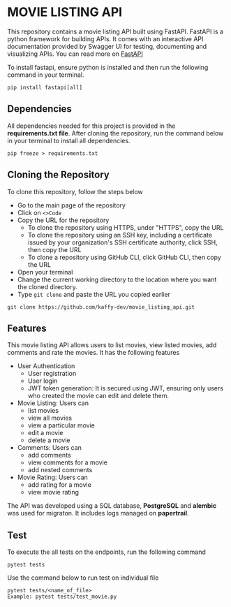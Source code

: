 # MOVIE LISTING API
This repository contains a movie listing API built using FastAPI. FastAPI is a python framework for building APIs. It comes with an interactive API documentation provided by Swagger UI for testing, documenting and visualizing APIs. You can read more on [FastAPI](https://fastapi.tiangolo.com/)

To install fastapi, ensure python is installed and then run the following command in your terminal.

```
pip install fastapi[all]
```
## Dependencies
All dependencies needed for this project is provided in the __requirements.txt file__. After cloning the repository, run the command below in your terminal to install all dependencies.

```
pip freeze > requirements.txt
```
## Cloning the Repository
To clone this repository, follow the steps below
- Go to the main page of the repository
- Click on `<>Code`
- Copy the URL for the repository
  - To clone the repository using HTTPS, under "HTTPS", 
  copy the URL
  - To clone the repository using an SSH key, including a 
   certificate issued by your organization's SSH 
   certificate authority, click SSH, then copy the URL
  - To clone a repository using GitHub CLI, click GitHub 
    CLI, then copy the URL
- Open your terminal
- Change the current working directory to the location 
  where you want the cloned directory.
- Type `git clone` and paste the URL you copied earlier
```
git clone https://github.com/kaffy-dev/movie_listing_api.git
```
## Features
This movie listing API allows users to list movies, view listed movies, add comments and rate the movies. It has the following features
- User Authentication
  - User registration
  - User login
  - JWT token generation: It is secured using JWT, ensuring 
    only users who created the movie can edit and delete 
    them.
- Movie Listing: Users can
  - list movies
  - view all movies
  - view a particular movie
  - edit a movie
  - delete a movie
- Comments: Users can
  - add comments
  - view comments for a movie
  - add nested comments
- Movie Rating: Users can
  - add rating for a movie
  - view movie rating

The API was developed using a SQL database, __PostgreSQL__ and __alembic__ was used for migraton. It includes logs managed on __papertrail__.

## Test
To execute the all tests on the endpoints, run the following command 
```
pytest tests
```
Use the command below to run test on individual file
```
pytest tests/<name_of_file>
Example: pytest tests/test_movie.py
```


